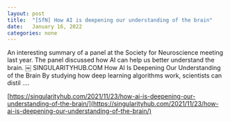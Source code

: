 ```yaml
---
layout: post
title:  "[SfN] How AI is deepening our understanding of the brain"
date:   January 16, 2022
categories: none
---
```


An interesting summary of a panel at the Society for Neuroscience meeting last year. The panel discussed how AI can help us better understand the brain.
￼
SINGULARITYHUB.COM
How AI Is Deepening Our Understanding of the Brain
By studying how deep learning algorithms work, scientists can distil ....

[https://singularityhub.com/2021/11/23/how-ai-is-deepening-our-understanding-of-the-brain/](https://singularityhub.com/2021/11/23/how-ai-is-deepening-our-understanding-of-the-brain/)
 

